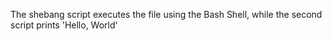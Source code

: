 The shebang script executes the file using the Bash Shell, while the second script prints 'Hello, World' 
